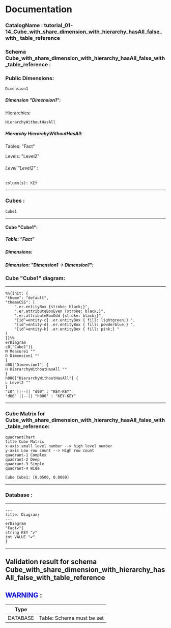 # Documentation
### CatalogName : tutorial_01-14_Cube_with_share_dimension_with_hierarchy_hasAll_false_with_ table_reference
### Schema Cube_with_share_dimension_with_hierarchy_hasAll_false_with_table_reference : 
### Public Dimensions:

    Dimension1

##### Dimension "Dimension1":

Hierarchies:

    HierarchyWithoutHasAll

##### Hierarchy HierarchyWithoutHasAll:

Tables: "Fact"

Levels: "Level2"

###### Level "Level2" :

    column(s): KEY

---
### Cubes :

    Cube1

---
#### Cube "Cube1":

    

##### Table: "Fact"

##### Dimensions:
##### Dimension: "Dimension1 -> Dimension1":

### Cube "Cube1" diagram:

---

```mermaid
%%{init: {
"theme": "default",
"themeCSS": [
    ".er.entityBox {stroke: black;}",
    ".er.attributeBoxEven {stroke: black;}",
    ".er.attributeBoxOdd {stroke: black;}",
    "[id^=entity-c] .er.entityBox { fill: lightgreen;} ",
    "[id^=entity-d] .er.entityBox { fill: powderblue;} ",
    "[id^=entity-h] .er.entityBox { fill: pink;} "
]
}}%%
erDiagram
c0["Cube1"]{
M Measure1 ""
D Dimension1 ""
}
d00["Dimension1"] {
H HierarchyWithoutHasAll ""
}
h000["HierarchyWithoutHasAll"] {
L Level2 ""
}
"c0" ||--|| "d00" : "KEY-KEY"
"d00" ||--|| "h000" : "KEY-KEY"
```
---
### Cube Matrix for Cube_with_share_dimension_with_hierarchy_hasAll_false_with_table_reference:
```mermaid
quadrantChart
title Cube Matrix
x-axis small level number --> high level number
y-axis Low row count --> High row count
quadrant-1 Complex
quadrant-2 Deep
quadrant-3 Simple
quadrant-4 Wide

Cube Cube1: [0.0500, 0.0000]
```
---
### Database :
---
```mermaid
---
title: Diagram;
---
erDiagram
"Fact✔"{
string KEY "✔"
int VALUE "✔"
}

```
---
## Validation result for schema Cube_with_share_dimension_with_hierarchy_hasAll_false_with_table_reference
## <span style='color: blue;'>WARNING</span> : 
|Type|   |
|----|---|
|DATABASE|Table: Schema must be set|

